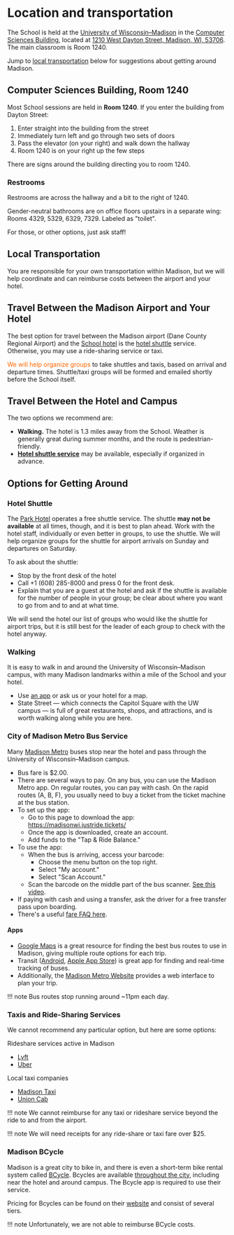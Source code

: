 # Location and transportation

The School is held at the [University of Wisconsin&ndash;Madison](https://www.wisc.edu) in the
[Computer Sciences Building](https://www.cs.wisc.edu), located at [1210 West Dayton Street, Madison, WI, 53706](https://maps.app.goo.gl/p5kJSsjfaHDyCwGX8). The main classroom is Room 1240.

Jump to [local transportation](#local-transportation) below for suggestions about getting around Madison.

## Computer Sciences Building, Room 1240

Most School sessions are held in **Room 1240**.
If you enter the building from Dayton Street:

1.  Enter straight into the building from the street
1.  Immediately turn left and go through two sets of doors
1.  Pass the elevator (on your right) and walk down the hallway
1.  Room 1240 is on your right up the few steps

There are signs around the building directing you to room 1240.

### Restrooms

Restrooms are across the hallway and a bit to the right of 1240.

Gender-neutral bathrooms are on office floors upstairs in a separate wing: Rooms 4329, 5329, 6329, 7329. Labeled as "toilet".

For those, or other options, just ask staff!

## Local Transportation

You are responsible for your own transportation within Madison, but we will help
coordinate and can reimburse costs between the airport and your hotel.

## Travel Between the Madison Airport and Your Hotel

The best option for travel between the Madison airport (Dane County Regional Airport) and the [School hotel](hotel.md) is the [hotel shuttle](#hotel-shuttle) service. Otherwise, you may use a ride-sharing service or taxi.

<span style="color: #FF6600;">We will help organize groups</span> to take shuttles and taxis,
based on arrival and departure times. Shuttle/taxi groups will be formed and emailed shortly before the School itself.

## Travel Between the Hotel and Campus

The two options we recommend are:

* **Walking.** The hotel is 1.3 miles away from the School. Weather is generally great during summer months, and the route is pedestrian-friendly.
* [**Hotel shuttle service**](#hotel-shuttle) may be available, especially if organized in advance.

## Options for Getting Around

### Hotel Shuttle

The [Park Hotel](hotel.md) operates a free shuttle service.
The shuttle **may not be available** at all times, though, and it is best to plan ahead.
Work with the hotel staff, individually or even better in groups, to use the shuttle.
We will help organize groups for the shuttle for airport arrivals on Sunday and departures on Saturday.

To ask about the shuttle:

* Stop by the front desk of the hotel
* Call +1&nbsp;(608)&nbsp;285-8000 and press 0 for the front desk.
* Explain that you are a guest at the hotel and ask if the shuttle is available for the number of people in your group; be clear about where you want to go from and to and at what time.

We will send the hotel our list of groups who would like the shuttle for airport trips,
but it is still best for the leader of each group to check with the hotel anyway.

### Walking

It is easy to walk in and around the University of Wisconsin&ndash;Madison campus,
with many Madison landmarks within a mile of the School and your hotel.

* Use [an app](#apps) or ask us or your hotel for a map.
* State Street&nbsp;&mdash; which connects the Capitol Square with the UW campus&nbsp;&mdash;
is full of great restaurants, shops, and attractions, and is worth walking along while you are here.

### City of Madison Metro Bus Service

Many [Madison Metro](https://www.cityofmadison.com/metro) buses stop near the hotel and
pass through the University of Wisconsin&ndash;Madison campus.

* Bus fare is $2.00. 
* There are several ways to pay. On any bus, you can use the Madison Metro app. 
On regular routes, you can pay with cash. On the 
rapid routes (A, B, F), you usually need to buy a ticket from the ticket machine 
at the bus station. 
* To set up the app: 
	* Go to this page to download the app: https://madisonwi.justride.tickets/
	* Once the app is downloaded, create an account. 
	* Add funds to the "Tap & Ride Balance." 
* To use the app: 
	* When the bus is arriving, access your barcode:
		* Choose the menu button on the top right.
		* Select "My account."
		* Select "Scan Account." 
	* Scan the barcode on the middle part of the bus scanner. [See this video](https://www.youtube.com/watch?v=asefIj2XWJU).
* If paying with cash and using a transfer, ask the driver for a free transfer pass upon boarding.
* There's a useful [fare FAQ here](https://www.cityofmadison.com/metro/fares/fast-fares). 

#### Apps 
* [Google Maps](https://maps.google.com) is a great resource for finding the best bus routes to use in Madison, giving multiple route options for each trip.
* Transit ([Android](https://play.google.com/store/apps/details?id=com.thetransitapp.droid), [Apple App Store](https://apps.apple.com/us/app/transit-subway-bus-times/id498151501)) is great app for finding and real-time tracking of buses.
* Additionally, the [Madison Metro Website](https://www.cityofmadison.com/metro/routes-schedules)
provides a web interface to plan your trip.

!!! note 
    Bus routes stop running around ~11pm each day.

### Taxis and Ride-Sharing Services

We cannot recommend any particular option, but here are some options:

Rideshare services active in Madison

* [Lyft](https://www.lyft.com/)
* [Uber](https://www.uber.com/ride/)

Local taxi companies

* [Madison Taxi](https://www.madtaxi.com)
* [Union Cab](https://www.unioncab.com/)

!!! note 
    We cannot reimburse for any taxi or rideshare service beyond the ride to and from the airport.

!!! note
    We will need receipts for any ride-share or taxi fare over $25.

### Madison BCycle

Madison is a great city to bike in,
and there is even a short-term bike rental system called [BCycle](https://madison.bcycle.com).
Bcycles are available [throughout the city](https://madison.bcycle.com/nav/map),
including near the hotel and around campus. The Bcycle app is required to use their service.

Pricing for Bcycles can be found on their 
[website](https://madison.bcycle.com/nav/Join-now) and consist of several tiers.

!!! note
    Unfortunately, we are not able to reimburse BCycle costs.
